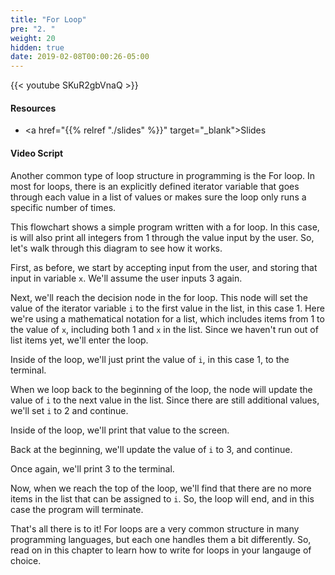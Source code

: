```yaml
---
title: "For Loop"
pre: "2. "
weight: 20
hidden: true
date: 2019-02-08T00:00:26-05:00
---
```


{{< youtube SKuR2gbVnaQ >}}

#### Resources

* <a href="{{% relref "./slides" %}}" target="_blank">Slides</a>

#### Video Script

Another common type of loop structure in programming is the For loop. In most for loops, there is an explicitly defined iterator variable that goes through each value in a list of values or makes sure the loop only runs a specific number of times.

This flowchart shows a simple program written with a for loop. In this case, is will also print all integers from 1 through the value input by the user. So, let's walk through this diagram to see how it works.

First, as before, we start by accepting input from the user, and storing that input in variable `x`. We'll assume the user inputs 3 again.

Next, we'll reach the decision node in the for loop. This node will set the value of the iterator variable `i` to the first value in the list, in this case 1. Here we're using a mathematical notation for a list, which includes items from 1 to the value of `x`, including both 1 and `x` in the list. Since we haven't run out of list items yet, we'll enter the loop.

Inside of the loop, we'll just print the value of `i`, in this case 1, to the terminal.

When we loop back to the beginning of the loop, the node will update the value of `i` to the next value in the list. Since there are still additional values, we'll set `i` to 2 and continue.

Inside of the loop, we'll print that value to the screen.

Back at the beginning, we'll update the value of `i` to 3, and continue.

Once again, we'll print 3 to the terminal.

Now, when we reach the top of the loop, we'll find that there are no more items in the list that can be assigned to `i`. So, the loop will end, and in this case the program will terminate.

That's all there is to it! For loops are a very common structure in many programming languages, but each one handles them a bit differently. So, read on in this chapter to learn how to write for loops in your langauge of choice.
